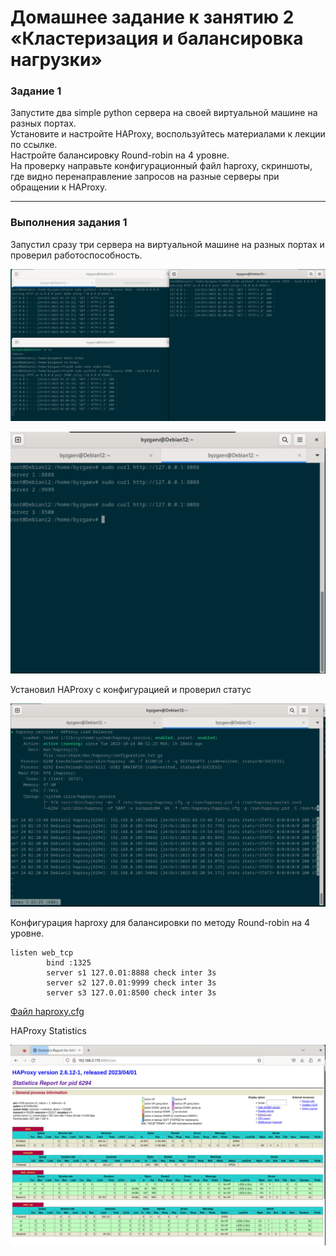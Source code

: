 # Домашнее задание к занятию 2 «Кластеризация и балансировка нагрузки»

### Задание 1
Запустите два simple python сервера на своей виртуальной машине на разных портах.    
Установите и настройте HAProxy, воспользуйтесь материалами к лекции по ссылке.    
Настройте балансировку Round-robin на 4 уровне.  
На проверку направьте конфигурационный файл haproxy, скриншоты, где видно перенаправление запросов на разные серверы при обращении к HAProxy.

------

### Выполнения задания 1

 Запустил сразу три сервера на виртуальной машине на разных портах и проверил работоспособность.

 ![image](https://github.com/Byzgaev-I/Cluster_and_balansing/blob/main/3%20servera.png)

 ![image](https://github.com/Byzgaev-I/Cluster_and_balansing/blob/main/3%20servera%20test.png)

Установил HAProxy c конфигурацией и проверил статус
 
![image](https://github.com/Byzgaev-I/Cluster_and_balansing/blob/main/haproxy%20status.png)

Конфигурация haproxy для балансировки по методу Round-robin на 4 уровне.

```
listen web_tcp
        bind :1325
        server s1 127.0.01:8888 check inter 3s
        server s2 127.0.01:9999 check inter 3s
        server s3 127.0.01:8500 check inter 3s

```
[Файл haproxy.cfg](https://github.com/Byzgaev-I/Cluster_and_balansing/blob/main/01_haproxy.cfg)

HAProxy Statistics

![image](https://github.com/Byzgaev-I/Cluster_and_balansing/blob/main/Stats%20tcp.png)





 
